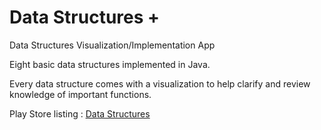 Data Structures +
======

Data Structures Visualization/Implementation App

Eight basic data structures implemented in Java. 

Every data structure comes with a visualization to help clarify and review knowledge of important functions.

Play Store listing : [Data Structures](https://play.google.com/store/apps/details?id=com.robert.datastructures)
